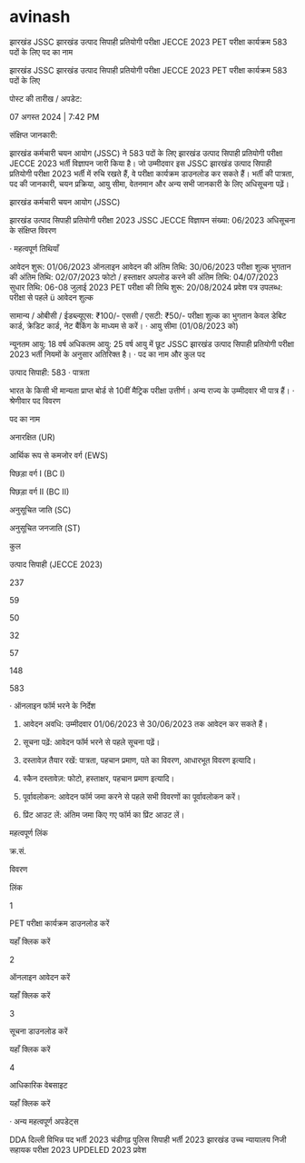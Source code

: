 # avinash
झारखंड JSSC झारखंड उत्पाद सिपाही प्रतियोगी परीक्षा JECCE 2023 PET परीक्षा कार्यक्रम 583 पदों के लिए
पद का नाम

झारखंड JSSC झारखंड उत्पाद सिपाही प्रतियोगी परीक्षा JECCE 2023 PET परीक्षा कार्यक्रम 583 पदों के लिए

पोस्ट की तारीख / अपडेट:

07 अगस्त 2024 | 7:42 PM

संक्षिप्त जानकारी:

झारखंड कर्मचारी चयन आयोग (JSSC) ने 583 पदों के लिए झारखंड उत्पाद सिपाही प्रतियोगी परीक्षा JECCE 2023 भर्ती विज्ञापन जारी किया है। जो उम्मीदवार इस JSSC झारखंड उत्पाद सिपाही प्रतियोगी परीक्षा 2023 भर्ती में रुचि रखते हैं, वे परीक्षा कार्यक्रम डाउनलोड कर सकते हैं। भर्ती की पात्रता, पद की जानकारी, चयन प्रक्रिया, आयु सीमा, वेतनमान और अन्य सभी जानकारी के लिए अधिसूचना पढ़ें।

झारखंड कर्मचारी चयन आयोग (JSSC)

झारखंड उत्पाद सिपाही प्रतियोगी परीक्षा 2023 JSSC JECCE विज्ञापन संख्या: 06/2023 अधिसूचना के संक्षिप्त विवरण

·         महत्वपूर्ण तिथियाँ

आवेदन शुरू: 01/06/2023
ऑनलाइन आवेदन की अंतिम तिथि: 30/06/2023
परीक्षा शुल्क भुगतान की अंतिम तिथि: 02/07/2023
फोटो / हस्ताक्षर अपलोड करने की अंतिम तिथि: 04/07/2023
सुधार तिथि: 06-08 जुलाई 2023
PET परीक्षा की तिथि शुरू: 20/08/2024
प्रवेश पत्र उपलब्ध: परीक्षा से पहले
ü आवेदन शुल्क

सामान्य / ओबीसी / ईडब्ल्यूएस: ₹100/-
एससी / एसटी: ₹50/-
परीक्षा शुल्क का भुगतान केवल डेबिट कार्ड, क्रेडिट कार्ड, नेट बैंकिंग के माध्यम से करें।
·      आयु सीमा (01/08/2023 को)

न्यूनतम आयु: 18 वर्ष
अधिकतम आयु: 25 वर्ष
आयु में छूट JSSC झारखंड उत्पाद सिपाही प्रतियोगी परीक्षा 2023 भर्ती नियमों के अनुसार अतिरिक्त है।
·      पद का नाम और कुल पद

उत्पाद सिपाही: 583
·      पात्रता

भारत के किसी भी मान्यता प्राप्त बोर्ड से 10वीं मैट्रिक परीक्षा उत्तीर्ण।
अन्य राज्य के उम्मीदवार भी पात्र हैं।
·      श्रेणीवार पद विवरण

पद का नाम

अनारक्षित (UR)

आर्थिक रूप से कमजोर वर्ग (EWS)

पिछड़ा वर्ग I (BC I)

पिछड़ा वर्ग II (BC II)

अनुसूचित जाति (SC)

अनुसूचित जनजाति (ST)

कुल

उत्पाद सिपाही (JECCE 2023)

237

59

50

32

57

148

583

·      ऑनलाइन फॉर्म भरने के निर्देश

1.  आवेदन अवधि: उम्मीदवार 01/06/2023 से 30/06/2023 तक आवेदन कर सकते हैं।

2.  सूचना पढ़ें: आवेदन फॉर्म भरने से पहले सूचना पढ़ें।

3.  दस्तावेज़ तैयार रखें: पात्रता, पहचान प्रमाण, पते का विवरण, आधारभूत विवरण इत्यादि।

4.  स्कैन दस्तावेज़: फोटो, हस्ताक्षर, पहचान प्रमाण इत्यादि।

5.  पूर्वावलोकन: आवेदन फॉर्म जमा करने से पहले सभी विवरणों का पूर्वावलोकन करें।

6.  प्रिंट आउट लें: अंतिम जमा किए गए फॉर्म का प्रिंट आउट लें।

महत्वपूर्ण लिंक

क्र.सं.

विवरण

लिंक

1

PET परीक्षा कार्यक्रम डाउनलोड करें

यहाँ क्लिक करें

2

ऑनलाइन आवेदन करें

यहाँ क्लिक करें

3

सूचना डाउनलोड करें

यहाँ क्लिक करें

4

आधिकारिक वेबसाइट

यहाँ क्लिक करें

·      अन्य महत्वपूर्ण अपडेट्स

DDA दिल्ली विभिन्न पद भर्ती 2023
चंडीगढ़ पुलिस सिपाही भर्ती 2023
झारखंड उच्च न्यायालय निजी सहायक परीक्षा 2023
UPDELED 2023 प्रवेश
